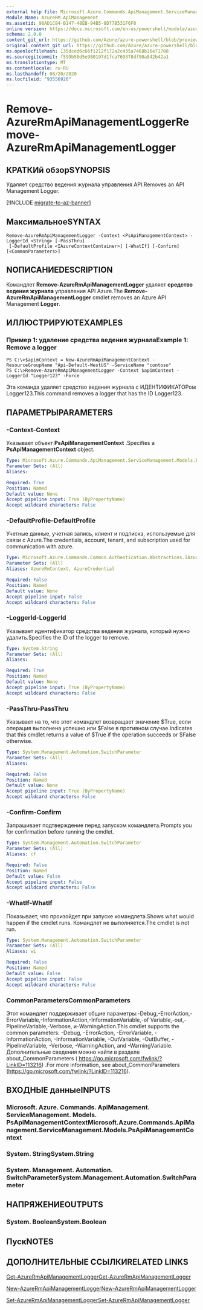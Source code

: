 ```yaml
---
external help file: Microsoft.Azure.Commands.ApiManagement.ServiceManagement.dll-Help.xml
Module Name: AzureRM.ApiManagement
ms.assetid: 98AD1C84-B147-48EB-94B5-8D77B531F6F8
online version: https://docs.microsoft.com/en-us/powershell/module/azurerm.apimanagement/remove-azurermapimanagementlogger
schema: 2.0.0
content_git_url: https://github.com/Azure/azure-powershell/blob/preview/src/ResourceManager/ApiManagement/Commands.ApiManagement/help/Remove-AzureRmApiManagementLogger.md
original_content_git_url: https://github.com/Azure/azure-powershell/blob/preview/src/ResourceManager/ApiManagement/Commands.ApiManagement/help/Remove-AzureRmApiManagementLogger.md
ms.openlocfilehash: 135dced6c66f1212f172a2c435a7468b16e71708
ms.sourcegitcommit: f599b50d5e980197d1fca769378df90a842b42a1
ms.translationtype: MT
ms.contentlocale: ru-RU
ms.lasthandoff: 08/20/2020
ms.locfileid: "93556920"
---
```

# <span data-ttu-id="a2bfa-101">Remove-AzureRmApiManagementLogger</span><span class="sxs-lookup"><span data-stu-id="a2bfa-101">Remove-AzureRmApiManagementLogger</span></span>

## <span data-ttu-id="a2bfa-102">КРАТКИй обзор</span><span class="sxs-lookup"><span data-stu-id="a2bfa-102">SYNOPSIS</span></span>
<span data-ttu-id="a2bfa-103">Удаляет средство ведения журнала управления API.</span><span class="sxs-lookup"><span data-stu-id="a2bfa-103">Removes an API Management Logger.</span></span>

[!INCLUDE [migrate-to-az-banner](../../includes/migrate-to-az-banner.md)]

## <span data-ttu-id="a2bfa-104">Максимальное</span><span class="sxs-lookup"><span data-stu-id="a2bfa-104">SYNTAX</span></span>

```
Remove-AzureRmApiManagementLogger -Context <PsApiManagementContext> -LoggerId <String> [-PassThru]
 [-DefaultProfile <IAzureContextContainer>] [-WhatIf] [-Confirm] [<CommonParameters>]
```

## <span data-ttu-id="a2bfa-105">NОПИСАНИЕ</span><span class="sxs-lookup"><span data-stu-id="a2bfa-105">DESCRIPTION</span></span>
<span data-ttu-id="a2bfa-106">Командлет **Remove-AzureRmApiManagementLogger** удаляет **средство ведения журнала** управления API Azure.</span><span class="sxs-lookup"><span data-stu-id="a2bfa-106">The **Remove-AzureRmApiManagementLogger** cmdlet removes an Azure API Management **Logger**.</span></span>

## <span data-ttu-id="a2bfa-107">ИЛЛЮСТРИРУЮТ</span><span class="sxs-lookup"><span data-stu-id="a2bfa-107">EXAMPLES</span></span>

### <span data-ttu-id="a2bfa-108">Пример 1: удаление средства ведения журнала</span><span class="sxs-lookup"><span data-stu-id="a2bfa-108">Example 1: Remove a logger</span></span>
```
PS C:\>$apimContext = New-AzureRmApiManagementContext -ResourceGroupName "Api-Default-WestUS" -ServiceName "contoso"
PS C:\>Remove-AzureRmApiManagementLogger -Context $apimContext -LoggerId "Logger123" -Force
```

<span data-ttu-id="a2bfa-109">Эта команда удаляет средство ведения журнала с ИДЕНТИФИКАТОРом Logger123.</span><span class="sxs-lookup"><span data-stu-id="a2bfa-109">This command removes a logger that has the ID Logger123.</span></span>

## <span data-ttu-id="a2bfa-110">ПАРАМЕТРЫ</span><span class="sxs-lookup"><span data-stu-id="a2bfa-110">PARAMETERS</span></span>

### <span data-ttu-id="a2bfa-111">-Context</span><span class="sxs-lookup"><span data-stu-id="a2bfa-111">-Context</span></span>
<span data-ttu-id="a2bfa-112">Указывает объект **PsApiManagementContext** .</span><span class="sxs-lookup"><span data-stu-id="a2bfa-112">Specifies a **PsApiManagementContext** object.</span></span>

```yaml
Type: Microsoft.Azure.Commands.ApiManagement.ServiceManagement.Models.PsApiManagementContext
Parameter Sets: (All)
Aliases:

Required: True
Position: Named
Default value: None
Accept pipeline input: True (ByPropertyName)
Accept wildcard characters: False
```

### <span data-ttu-id="a2bfa-113">-DefaultProfile</span><span class="sxs-lookup"><span data-stu-id="a2bfa-113">-DefaultProfile</span></span>
<span data-ttu-id="a2bfa-114">Учетные данные, учетная запись, клиент и подписка, используемые для связи с Azure.</span><span class="sxs-lookup"><span data-stu-id="a2bfa-114">The credentials, account, tenant, and subscription used for communication with azure.</span></span>

```yaml
Type: Microsoft.Azure.Commands.Common.Authentication.Abstractions.IAzureContextContainer
Parameter Sets: (All)
Aliases: AzureRmContext, AzureCredential

Required: False
Position: Named
Default value: None
Accept pipeline input: False
Accept wildcard characters: False
```

### <span data-ttu-id="a2bfa-115">-LoggerId</span><span class="sxs-lookup"><span data-stu-id="a2bfa-115">-LoggerId</span></span>
<span data-ttu-id="a2bfa-116">Указывает идентификатор средства ведения журнала, который нужно удалить.</span><span class="sxs-lookup"><span data-stu-id="a2bfa-116">Specifies the ID of the logger to remove.</span></span>

```yaml
Type: System.String
Parameter Sets: (All)
Aliases:

Required: True
Position: Named
Default value: None
Accept pipeline input: True (ByPropertyName)
Accept wildcard characters: False
```

### <span data-ttu-id="a2bfa-117">-PassThru</span><span class="sxs-lookup"><span data-stu-id="a2bfa-117">-PassThru</span></span>
<span data-ttu-id="a2bfa-118">Указывает на то, что этот командлет возвращает значение $True, если операция выполнена успешно или $False в противном случае.</span><span class="sxs-lookup"><span data-stu-id="a2bfa-118">Indicates that this cmdlet returns a value of $True if the operation succeeds or $False otherwise.</span></span>

```yaml
Type: System.Management.Automation.SwitchParameter
Parameter Sets: (All)
Aliases:

Required: False
Position: Named
Default value: None
Accept pipeline input: True (ByPropertyName)
Accept wildcard characters: False
```

### <span data-ttu-id="a2bfa-119">-Confirm</span><span class="sxs-lookup"><span data-stu-id="a2bfa-119">-Confirm</span></span>
<span data-ttu-id="a2bfa-120">Запрашивает подтверждение перед запуском командлета.</span><span class="sxs-lookup"><span data-stu-id="a2bfa-120">Prompts you for confirmation before running the cmdlet.</span></span>

```yaml
Type: System.Management.Automation.SwitchParameter
Parameter Sets: (All)
Aliases: cf

Required: False
Position: Named
Default value: False
Accept pipeline input: False
Accept wildcard characters: False
```

### <span data-ttu-id="a2bfa-121">-WhatIf</span><span class="sxs-lookup"><span data-stu-id="a2bfa-121">-WhatIf</span></span>
<span data-ttu-id="a2bfa-122">Показывает, что произойдет при запуске командлета.</span><span class="sxs-lookup"><span data-stu-id="a2bfa-122">Shows what would happen if the cmdlet runs.</span></span>
<span data-ttu-id="a2bfa-123">Командлет не выполняется.</span><span class="sxs-lookup"><span data-stu-id="a2bfa-123">The cmdlet is not run.</span></span>

```yaml
Type: System.Management.Automation.SwitchParameter
Parameter Sets: (All)
Aliases: wi

Required: False
Position: Named
Default value: False
Accept pipeline input: False
Accept wildcard characters: False
```

### <span data-ttu-id="a2bfa-124">CommonParameters</span><span class="sxs-lookup"><span data-stu-id="a2bfa-124">CommonParameters</span></span>
<span data-ttu-id="a2bfa-125">Этот командлет поддерживает общие параметры:-Debug,-ErrorAction,-ErrorVariable,-InformationAction,-InformationVariable,-of Variable,-out,-PipelineVariable,-Verbose, и-WarningAction.</span><span class="sxs-lookup"><span data-stu-id="a2bfa-125">This cmdlet supports the common parameters: -Debug, -ErrorAction, -ErrorVariable, -InformationAction, -InformationVariable, -OutVariable, -OutBuffer, -PipelineVariable, -Verbose, -WarningAction, and -WarningVariable.</span></span> <span data-ttu-id="a2bfa-126">Дополнительные сведения можно найти в разделе about_CommonParameters ( https://go.microsoft.com/fwlink/?LinkID=113216) .</span><span class="sxs-lookup"><span data-stu-id="a2bfa-126">For more information, see about_CommonParameters (https://go.microsoft.com/fwlink/?LinkID=113216).</span></span>

## <span data-ttu-id="a2bfa-127">ВХОДНЫЕ данные</span><span class="sxs-lookup"><span data-stu-id="a2bfa-127">INPUTS</span></span>

### <span data-ttu-id="a2bfa-128">Microsoft. Azure. Commands. ApiManagement. ServiceManagement. Models. PsApiManagementContext</span><span class="sxs-lookup"><span data-stu-id="a2bfa-128">Microsoft.Azure.Commands.ApiManagement.ServiceManagement.Models.PsApiManagementContext</span></span>

### <span data-ttu-id="a2bfa-129">System. String</span><span class="sxs-lookup"><span data-stu-id="a2bfa-129">System.String</span></span>

### <span data-ttu-id="a2bfa-130">System. Management. Automation. SwitchParameter</span><span class="sxs-lookup"><span data-stu-id="a2bfa-130">System.Management.Automation.SwitchParameter</span></span>

## <span data-ttu-id="a2bfa-131">НАПРЯЖЕНИЕ</span><span class="sxs-lookup"><span data-stu-id="a2bfa-131">OUTPUTS</span></span>

### <span data-ttu-id="a2bfa-132">System. Boolean</span><span class="sxs-lookup"><span data-stu-id="a2bfa-132">System.Boolean</span></span>

## <span data-ttu-id="a2bfa-133">Пуск</span><span class="sxs-lookup"><span data-stu-id="a2bfa-133">NOTES</span></span>

## <span data-ttu-id="a2bfa-134">ДОПОЛНИТЕЛЬНЫЕ ССЫЛКИ</span><span class="sxs-lookup"><span data-stu-id="a2bfa-134">RELATED LINKS</span></span>

[<span data-ttu-id="a2bfa-135">Get-AzureRmApiManagementLogger</span><span class="sxs-lookup"><span data-stu-id="a2bfa-135">Get-AzureRmApiManagementLogger</span></span>](./Get-AzureRmApiManagementLogger.md)

[<span data-ttu-id="a2bfa-136">New-AzureRmApiManagementLogger</span><span class="sxs-lookup"><span data-stu-id="a2bfa-136">New-AzureRmApiManagementLogger</span></span>](./New-AzureRmApiManagementLogger.md)

[<span data-ttu-id="a2bfa-137">Set-AzureRmApiManagementLogger</span><span class="sxs-lookup"><span data-stu-id="a2bfa-137">Set-AzureRmApiManagementLogger</span></span>](./Set-AzureRmApiManagementLogger.md)


